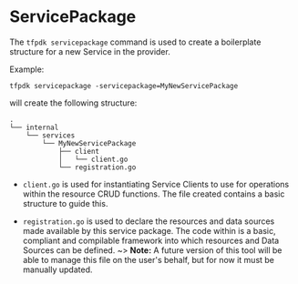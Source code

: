 # ServicePackage

The `tfpdk servicepackage` command is used to create a boilerplate structure for a new Service in the provider.

Example:
```shell
tfpdk servicepackage -servicepackage=MyNewServicePackage
```
will create the following structure:
```shell
.
└── internal
    └── services
        └── MyNewServicePackage
            ├── client
            │   └── client.go
            └── registration.go
```

* `client.go` is used for instantiating Service Clients to use for operations within the resource CRUD functions. The file created contains a basic structure to guide this.

* `registration.go` is used to declare the resources and data sources made available by this service package. The code within is a basic, compliant and compilable framework into which resources and Data Sources can be defined.
~> **Note:** A future version of this tool will be able to manage this file on the user's behalf, but for now it must be manually updated.